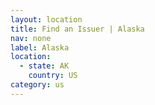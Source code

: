 ```yaml
---
layout: location
title: Find an Issuer | Alaska
nav: none
label: Alaska
location:
  - state: AK
    country: US
category: us
---
```

